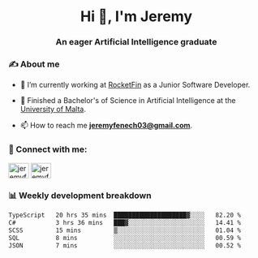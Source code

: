 <h1 align="center">Hi 👋, I'm Jeremy</h1>
<h3 align="center">An eager Artificial Intelligence graduate</h3>

<h3 align="left">✍ About me</h3>

- 🔭 I’m currently working at [RocketFin](https://rocketfin.co) as a Junior Software Developer.

- 🌱 Finished a Bachelor's of Science in Artificial Intelligence at the [University of Malta](https://www.linkedin.com/school/university-of-malta/).

- 📫 How to reach me **jeremyfenech03@gmail.com**.

<h3 align="left">🔗 Connect with me:</h3>
<p align="left">
<a href="https://linkedin.com/in/jeremyfenech" target="blank"><img align="center" src="https://raw.githubusercontent.com/rahuldkjain/github-profile-readme-generator/master/src/images/icons/Social/linked-in-alt.svg" alt="jeremyfenech" height="30" width="40" /></a>
<a href="https://www.leetcode.com/jeremyfen" target="blank"><img align="center" src="https://raw.githubusercontent.com/rahuldkjain/github-profile-readme-generator/master/src/images/icons/Social/leet-code.svg" alt="jeremyfen" height="30" width="40" /></a>
</p>


<h3 align="left">📊 Weekly development breakdown</h3>

<!--START_SECTION:waka-->

```txt
TypeScript   20 hrs 35 mins  ████████████████████▓░░░░   82.20 %
C#           3 hrs 36 mins   ███▓░░░░░░░░░░░░░░░░░░░░░   14.41 %
SCSS         15 mins         ▒░░░░░░░░░░░░░░░░░░░░░░░░   01.04 %
SQL          8 mins          ░░░░░░░░░░░░░░░░░░░░░░░░░   00.59 %
JSON         7 mins          ░░░░░░░░░░░░░░░░░░░░░░░░░   00.52 %
```

<!--END_SECTION:waka-->
